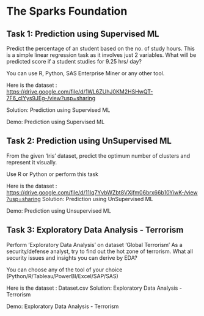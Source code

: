 # The Sparks Foundation

## Task 1: Prediction using Supervised ML

Predict the percentage of an student based on the no. of study hours.
This is a simple linear regression task as it involves just 2 variables.
What will be predicted score if a student studies for 9.25 hrs/ day?

You can use R, Python, SAS Enterprise Miner or any other tool.

Here is the dataset : https://drive.google.com/file/d/1WL6ZUhJ0KM2HSHwQT-7F6_cIYys9JEg-/view?usp=sharing

Solution: Prediction using Supervised ML

Demo: Prediction using Supervised ML





## Task 2: Prediction using UnSupervised ML

From the given ‘Iris’ dataset, predict the optimum number of clusters and represent it visually.

Use R or Python or perform this task

Here is the dataset : https://drive.google.com/file/d/11Iq7YvbWZbt8VXjfm06brx66b10YiwK-/view?usp=sharing
Solution: Prediction using UnSupervised ML

Demo: Prediction using Unsupervised ML


## Task 3: Exploratory Data Analysis - Terrorism

Perform ‘Exploratory Data Analysis’ on dataset ‘Global Terrorism’
As a security/defense analyst, try to find out the hot zone of terrorism.
What all security issues and insights you can derive by EDA?

You can choose any of the tool of your choice (Python/R/Tableau/PowerBI/Excel/SAP/SAS)

Here is the dataset : Dataset.csv
Solution: Exploratory Data Analysis - Terrorism

Demo: Exploratory Data Analysis - Terrorism
